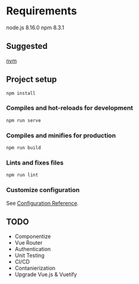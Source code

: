 # Requirements

node.js 8.16.0
npm 8.3.1

## Suggested
[nvm](https://github.com/nvm-sh/nvm)

## Project setup
```
npm install
```

### Compiles and hot-reloads for development
```
npm run serve
```

### Compiles and minifies for production
```
npm run build
```

### Lints and fixes files
```
npm run lint
```

### Customize configuration
See [Configuration Reference](https://cli.vuejs.org/config/).


## TODO

- Componentize
- Vue Router
- Authentication
- Unit Testing
- CI/CD
- Contanierization
- Upgrade Vue.js & Vuetify
